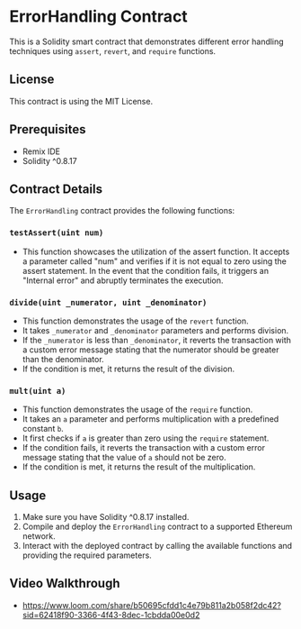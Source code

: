 # ErrorHandling Contract

This is a Solidity smart contract that demonstrates different error handling techniques using `assert`, `revert`, and `require` functions.

## License

This contract is using the MIT License.

## Prerequisites

- Remix IDE
- Solidity ^0.8.17

## Contract Details

The `ErrorHandling` contract provides the following functions:

### `testAssert(uint num)`

- This function showcases the utilization of the assert function. It accepts a parameter called "num" and verifies if it is not equal to zero using the assert statement. In the event that the condition fails, it triggers an "Internal error" and abruptly terminates the execution.

### `divide(uint _numerator, uint _denominator)`

- This function demonstrates the usage of the `revert` function.
- It takes `_numerator` and `_denominator` parameters and performs division.
- If the `_numerator` is less than `_denominator`, it reverts the transaction with a custom error message stating that the numerator should be greater than the denominator.
- If the condition is met, it returns the result of the division.

### `mult(uint a)`

- This function demonstrates the usage of the `require` function.
- It takes an `a` parameter and performs multiplication with a predefined constant `b`.
- It first checks if `a` is greater than zero using the `require` statement.
- If the condition fails, it reverts the transaction with a custom error message stating that the value of `a` should not be zero.
- If the condition is met, it returns the result of the multiplication.

## Usage

1. Make sure you have Solidity ^0.8.17 installed.
2. Compile and deploy the `ErrorHandling` contract to a supported Ethereum network.
3. Interact with the deployed contract by calling the available functions and providing the required parameters.

## Video Walkthrough

- https://www.loom.com/share/b50695cfdd1c4e79b811a2b058f2dc42?sid=62418f90-3366-4f43-8dec-1cbdda00e0d2
